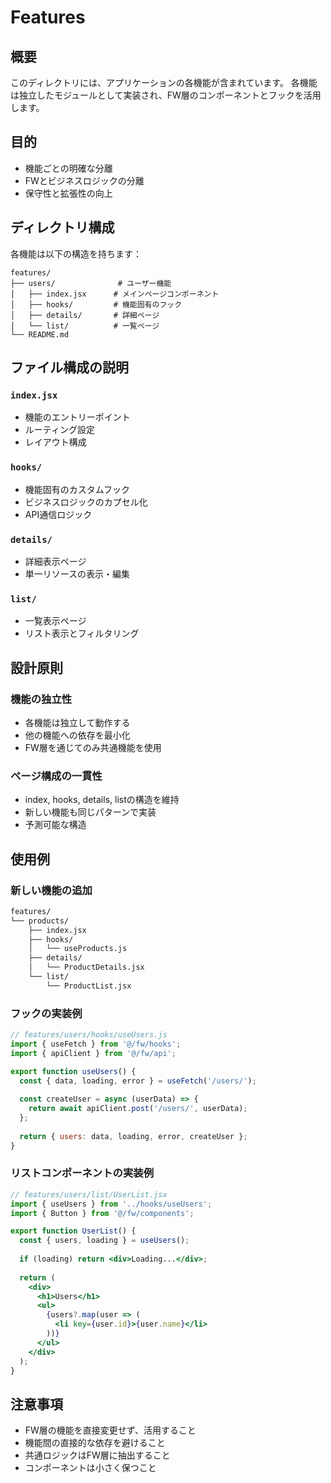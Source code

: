 # Features

## 概要
このディレクトリには、アプリケーションの各機能が含まれています。
各機能は独立したモジュールとして実装され、FW層のコンポーネントとフックを活用します。

## 目的
- 機能ごとの明確な分離
- FWとビジネスロジックの分離
- 保守性と拡張性の向上

## ディレクトリ構成

各機能は以下の構造を持ちます：

```
features/
├── users/              # ユーザー機能
│   ├── index.jsx      # メインページコンポーネント
│   ├── hooks/         # 機能固有のフック
│   ├── details/       # 詳細ページ
│   └── list/          # 一覧ページ
└── README.md
```

## ファイル構成の説明

### `index.jsx`
- 機能のエントリーポイント
- ルーティング設定
- レイアウト構成

### `hooks/`
- 機能固有のカスタムフック
- ビジネスロジックのカプセル化
- API通信ロジック

### `details/`
- 詳細表示ページ
- 単一リソースの表示・編集

### `list/`
- 一覧表示ページ
- リスト表示とフィルタリング

## 設計原則

### 機能の独立性
- 各機能は独立して動作する
- 他の機能への依存を最小化
- FW層を通じてのみ共通機能を使用

### ページ構成の一貫性
- index, hooks, details, listの構造を維持
- 新しい機能も同じパターンで実装
- 予測可能な構造

## 使用例

### 新しい機能の追加

```bash
features/
└── products/
    ├── index.jsx
    ├── hooks/
    │   └── useProducts.js
    ├── details/
    │   └── ProductDetails.jsx
    └── list/
        └── ProductList.jsx
```

### フックの実装例
```jsx
// features/users/hooks/useUsers.js
import { useFetch } from '@/fw/hooks';
import { apiClient } from '@/fw/api';

export function useUsers() {
  const { data, loading, error } = useFetch('/users/');
  
  const createUser = async (userData) => {
    return await apiClient.post('/users/', userData);
  };
  
  return { users: data, loading, error, createUser };
}
```

### リストコンポーネントの実装例
```jsx
// features/users/list/UserList.jsx
import { useUsers } from '../hooks/useUsers';
import { Button } from '@/fw/components';

export function UserList() {
  const { users, loading } = useUsers();
  
  if (loading) return <div>Loading...</div>;
  
  return (
    <div>
      <h1>Users</h1>
      <ul>
        {users?.map(user => (
          <li key={user.id}>{user.name}</li>
        ))}
      </ul>
    </div>
  );
}
```

## 注意事項
- FW層の機能を直接変更せず、活用すること
- 機能間の直接的な依存を避けること
- 共通ロジックはFW層に抽出すること
- コンポーネントは小さく保つこと
